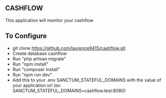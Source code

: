 ## CASHFLOW

This application will monitor your cashflow

## To Configure

-   git clone https://github.com/laurence9415/cashflow.git
-   Create database cashflow
-   Run "php artisan migrate"
-   Run "npm install"
-   Run "composer install"
-   Run "npm run dev"
-   Add this to your .env SANCTUM_STATEFUL_DOMAINS with the value of your application url (ex: SANCTUM_STATEFUL_DOMAINS=cashflow.test:8080)
